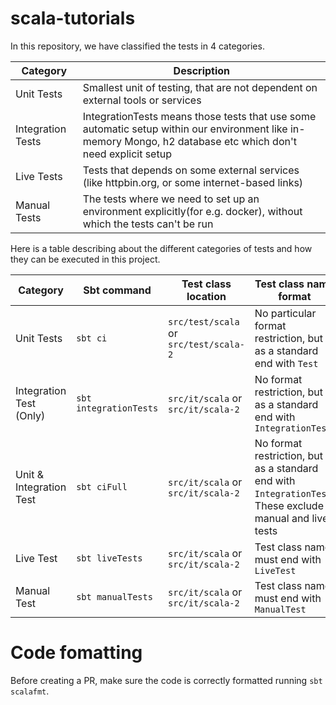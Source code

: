 # scala-tutorials

In this repository, we have classified the tests in 4 categories. 

| Category | Description                                                                                                                                                   |
| -- |---------------------------------------------------------------------------------------------------------------------------------------------------------------|
| Unit Tests | Smallest unit of testing, that are not dependent on external tools or services                                                                                |
| Integration Tests | IntegrationTests means those tests that use some automatic setup within our environment like in-memory Mongo, h2 database etc which don't need explicit setup |
| Live Tests | Tests that depends on some external services (like httpbin.org, or some internet-based links)                                                                 |
| Manual Tests | The tests where we need to set up an environment explicitly(for e.g. docker), without which the tests can't be run                                             |


Here is a table describing about the different categories of tests and how they can be executed in this project.

| Category                | Sbt command       | Test class location                    | Test class name format                                                                                   |
|-------------------------|-------------------|----------------------------------------|----------------------------------------------------------------------------------------------------------|
| Unit Tests              | `sbt ci`           | `src/test/scala` or `src/test/scala-2` | No particular format restriction, but as a standard end with `Test`                                      |
| Integration Test (Only) | `sbt integrationTests`     | `src/it/scala` or `src/it/scala-2` | No format restriction, but as a standard end with `IntegrationTest`                                      |
| Unit & Integration Test | `sbt ciFull`     | `src/it/scala` or `src/it/scala-2` | No format restriction, but as a standard end with `IntegrationTest`. These exclude manual and live tests |
| Live Test               | `sbt liveTests`   | `src/it/scala` or `src/it/scala-2` | Test class name must end with `LiveTest`                                                                 |
| Manual Test             | `sbt manualTests` | `src/it/scala` or `src/it/scala-2` | Test class name must end with `ManualTest`                                                               |

# Code fomatting

Before creating a PR, make sure the code is correctly formatted running `sbt scalafmt`. 
